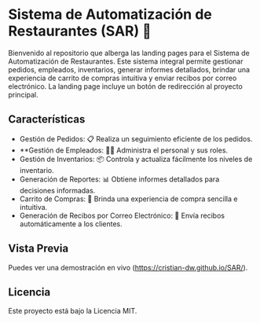 # Sistema de Automatización de Restaurantes (SAR) 🍔 

Bienvenido al repositorio que alberga las landing pages para el Sistema de Automatización de Restaurantes. Este sistema integral permite gestionar pedidos, empleados, inventarios, generar informes detallados, brindar una experiencia de carrito de compras intuitiva y enviar recibos por correo electrónico. La landing page incluye un botón de redirección al proyecto principal.

## Características

- Gestión de Pedidos: 📋 Realiza un seguimiento eficiente de los pedidos.
- **Gestión de Empleados: 👩‍🍳 Administra el personal y sus roles.
- Gestión de Inventarios: 📦 Controla y actualiza fácilmente los niveles de inventario.
- Generación de Reportes: 📊 Obtiene informes detallados para decisiones informadas.
- Carrito de Compras: 🛒 Brinda una experiencia de compra sencilla e intuitiva.
- Generación de Recibos por Correo Electrónico: 📧 Envía recibos automáticamente a los clientes.

## Vista Previa



Puedes ver una demostración en vivo (https://cristian-dw.github.io/SAR/).




## Licencia
Este proyecto está bajo la Licencia MIT.
